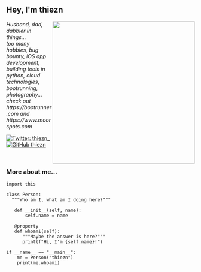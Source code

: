 <h2> Hey, I'm thiezn</h2>
<img align='right' src="https://github-readme-stats.vercel.app/api?username=thiezn&show_icons=true&theme=radical" width="380">
<p><em>Husband, dad, dabbler in things...<br>
  too many hobbies, bug bounty, iOS app development, building tools in python, cloud technologies, bootrunning, photography...<br> 
  check out https://bootrunner.com and https://www.moorspots.com
</em></p>

[![Twitter: thiezn_](https://img.shields.io/twitter/follow/thiezn?style=flat-square)](https://twitter.com/thiezn_)
[![GitHub thiezn](https://img.shields.io/github/followers/hahwul?label=follow%20github&style=flat-square)](https://github.com/thiezn)

<br>

### More about me...



```python3
import this

class Person:
  """Who am I, what am I doing here?"""
  
   def __init__(self, name):
       self.name = name

   @property
   def whoami(self):
      """Maybe the answer is here?"""
      print(f"Hi, I'm {self.name}!")

if __name__ == "__main__":
    me = Person("thiezn")
    print(me.whoami)
```
